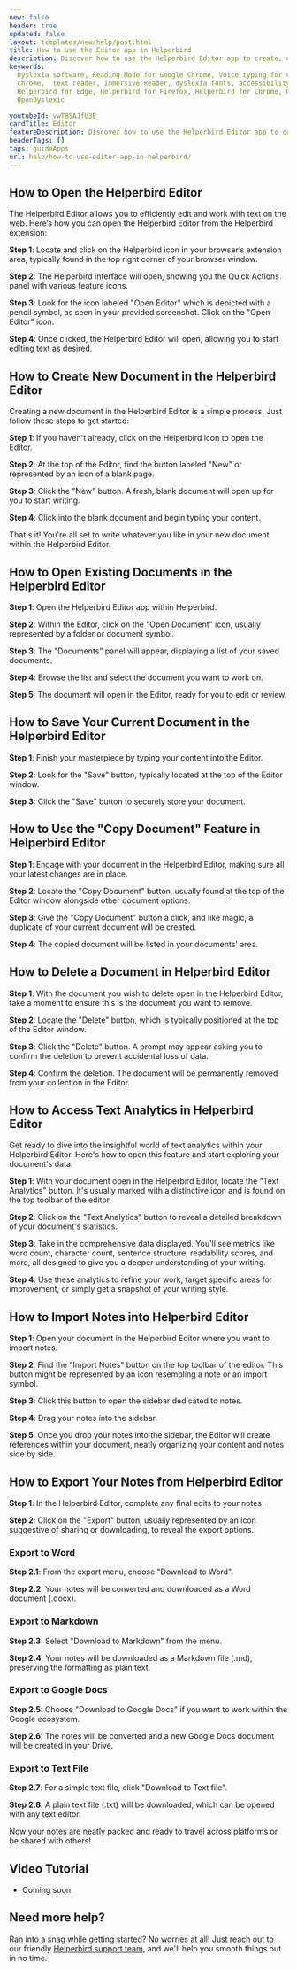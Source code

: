 ```yaml
---
new: false
header: true
updated: false
layout: templates/new/help/post.html
title: How to use the Editor app in Helperbird
description: Discover how to use the Helperbird Editor app to create, edit and delete documents. Export them to Markdown, Word, Google Docs and more.
keywords:
  Dyslexia software, Reading Mode for Google Chrome, Voice typing for chrome, Text to speech for
  chrome,  text reader, Immersive Reader, dyslexia fonts, accessibility software, dyslexia software,
  Helperbird for Edge, Helperbird for Firefox, Helperbird for Chrome, Opendyslexic for Chrome,
  OpenDyslexic

youtubeId: vwT8SAJfU3E
cardTitle: Editor
featureDescription: Discover how to use the Helperbird Editor app to create, edit and delete documents. Export them to Markdown, Word, Google Docs and more.
headerTags: []
tags: guideApps
url: help/how-to-use-editor-app-in-helperbird/
---
```



## How to Open the Helperbird Editor

The Helperbird Editor allows you to efficiently edit and work with text on the web. Here’s how you can open the Helperbird Editor from the Helperbird extension:

**Step 1**: Locate and click on the Helperbird icon in your browser’s extension area, typically found in the top right corner of your browser window.

**Step 2**: The Helperbird interface will open, showing you the Quick Actions panel with various feature icons.

**Step 3**: Look for the icon labeled "Open Editor" which is depicted with a pencil symbol, as seen in your provided screenshot. Click on the "Open Editor" icon.

**Step 4**: Once clicked, the Helperbird Editor will open, allowing you to start editing text as desired.


## How to Create New Document in the Helperbird Editor

Creating a new document in the Helperbird Editor is a simple process. Just follow these steps to get started:

**Step 1**:  If you haven't already, click on the Helperbird icon to open the Editor.

**Step 2**: At the top of the Editor, find the button labeled "New" or represented by an icon of a blank page.

**Step 3**:  Click the "New" button. A fresh, blank document will open up for you to start writing.

**Step 4**: Click into the blank document and begin typing your content.

That's it! You're all set to write whatever you like in your new document within the Helperbird Editor.


## How to Open Existing Documents in the Helperbird Editor


**Step 1**: Open the Helperbird Editor app within Helperbird.

**Step 2**: Within the Editor, click on the "Open Document" icon, usually represented by a folder or document symbol.

**Step 3**: The "Documents" panel will appear, displaying a list of your saved documents.

**Step 4**: Browse the list and select the document you want to work on.

**Step 5**: The document will open in the Editor, ready for you to edit or review.


## How to Save Your Current Document in the Helperbird Editor

**Step 1**: Finish your masterpiece by typing your content into the Editor.

**Step 2**: Look for the "Save" button, typically located at the top of the Editor window.

**Step 3**: Click the "Save" button to securely store your document.


## How to Use the "Copy Document" Feature in Helperbird Editor


**Step 1**: Engage with your document in the Helperbird Editor, making sure all your latest changes are in place.

**Step 2**: Locate the "Copy Document" button, usually found at the top of the Editor window alongside other document options.

**Step 3**: Give the "Copy Document" button a click, and like magic, a duplicate of your current document will be created.

**Step 4**: The copied document will be listed in your documents' area.


## How to Delete a Document in Helperbird Editor


**Step 1**: With the document you wish to delete open in the Helperbird Editor, take a moment to ensure this is the document you want to remove.

**Step 2**: Locate the "Delete" button, which is typically positioned at the top of the Editor window.

**Step 3**: Click the "Delete" button. A prompt may appear asking you to confirm the deletion to prevent accidental loss of data.

**Step 4**: Confirm the deletion. The document will be permanently removed from your collection in the Editor.


## How to Access Text Analytics in Helperbird Editor

Get ready to dive into the insightful world of text analytics within your Helperbird Editor. Here's how to open this feature and start exploring your document's data:

**Step 1**: With your document open in the Helperbird Editor, locate the "Text Analytics" button. It's usually marked with a distinctive icon and is found on the top toolbar of the editor.

**Step 2**: Click on the "Text Analytics" button to reveal a detailed breakdown of your document's statistics.

**Step 3**: Take in the comprehensive data displayed. You'll see metrics like word count, character count, sentence structure, readability scores, and more, all designed to give you a deeper understanding of your writing.

**Step 4**: Use these analytics to refine your work, target specific areas for improvement, or simply get a snapshot of your writing style.


## How to Import Notes into Helperbird Editor


**Step 1**: Open your document in the Helperbird Editor where you want to import notes.

**Step 2**: Find the "Import Notes" button on the top toolbar of the editor. This button might be represented by an icon resembling a note or an import symbol.

**Step 3**: Click this button to open the sidebar dedicated to notes.

**Step 4**: Drag your notes into the sidebar.

**Step 5**: Once you drop your notes into the sidebar, the Editor will create references within your document, neatly organizing your content and notes side by side.


## How to Export Your Notes from Helperbird Editor


**Step 1**: In the Helperbird Editor, complete any final edits to your notes.

**Step 2**: Click on the "Export" button, usually represented by an icon suggestive of sharing or downloading, to reveal the export options.

### Export to Word

**Step 2.1**: From the export menu, choose "Download to Word".

**Step 2.2**: Your notes will be converted and downloaded as a Word document (.docx).

### Export to Markdown

**Step 2.3**: Select "Download to Markdown" from the menu.

**Step 2.4**: Your notes will be downloaded as a Markdown file (.md), preserving the formatting as plain text.

### Export to Google Docs

**Step 2.5**: Choose "Download to Google Docs" if you want to work within the Google ecosystem.

**Step 2.6**: The notes will be converted and a new Google Docs document will be created in your Drive.

### Export to Text File

**Step 2.7**: For a simple text file, click "Download to Text file".

**Step 2.8**: A plain text file (.txt) will be downloaded, which can be opened with any text editor.

Now your notes are neatly packed and ready to travel across platforms or be shared with others!



## Video Tutorial

- Coming soon.



## Need more help?

Ran into a snag while getting started? No worries at all! Just reach out to our friendly [Helperbird support team](/support/), and we'll help you smooth things out in no time.




